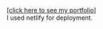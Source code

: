 [[click here to see my portfolio]](https://gerzson-pszota.netlify.app/)  
I used netlify for deployment.
